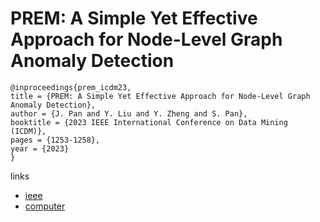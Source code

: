 # PREM: A Simple Yet Effective Approach for Node-Level Graph Anomaly Detection

```
@inproceedings{prem_icdm23,
title = {PREM: A Simple Yet Effective Approach for Node-Level Graph Anomaly Detection},
author = {J. Pan and Y. Liu and Y. Zheng and S. Pan},
booktitle = {2023 IEEE International Conference on Data Mining (ICDM)},
pages = {1253-1258},
year = {2023}
}
```

links
- [ieee](https://doi.org/10.1109/ICDM58522.2023.00157)
- [computer](https://doi.ieeecomputersociety.org/10.1109/ICDM58522.2023.00157)
